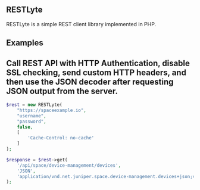 RESTLyte
--------
RESTLyte is a simple REST client library implemented in PHP.


Examples
--------

Call REST API with HTTP Authentication, disable SSL checking, send custom HTTP headers, and then use the JSON decoder after requesting JSON output from the server.
--------
```php
$rest = new RESTLyte(
    "https://spaceexample.io",
    "username",
    "password",
    false,
    [
        'Cache-Control: no-cache'
    ]
);

$response = $rest->get(
    '/api/space/device-management/devices',
    'JSON',
    'application/vnd.net.juniper.space.device-management.devices+json;version=1'
);

```



